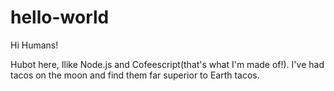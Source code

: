 # hello-world

Hi Humans!

Hubot here, Ilike Node.js and Cofeescript(that's what I'm made of!).
I've had  tacos on the moon and find them far superior to Earth tacos.
